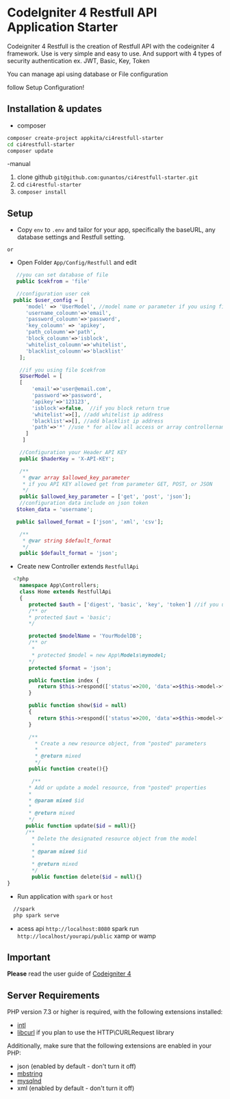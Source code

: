 # CodeIgniter 4 Restfull API Application Starter

Codeigniter 4 Restfull is the creation of Restfull API with the codeigniter 4 framework. Use is very simple and easy to use. And support with 4 types of security authentication ex. JWT, Basic, Key, Token

You can manage api using database or File configuration

follow Setup Configuration!

## Installation & updates

- composer

```sh
composer create-project appkita/ci4restfull-starter
cd ci4restfull-starter
composer update
```

-manual

1.  clone github `git@github.com:gunantos/ci4restfull-starter.git`
2.  cd `ci4restful-starter`
3.  `composer install`

## Setup

- Copy `env` to `.env` and tailor for your app, specifically the baseURL, any database settings and Restfull setting.

`or`

- Open Folder `App/Config/Restfull` and edit

```php
   //you can set database of file
   public $cekfrom = 'file'

   //configuration user cek
  public $user_config = [
      'model' => 'UserModel', //model name or parameter if you using file
      'username_coloumn'=>'email',
      'password_coloumn'=>'password',
      'key_coloumn' => 'apikey',
      'path_coloumn'=>'path',
      'block_coloumn'=>'isblock',
      'whitelist_coloumn'=>'whitelist',
      'blacklist_coloumn'=>'blacklist'
    ];

    //if you using file $cekfrom
    $UserModel = [
   	[
        'email'=>'user@email.com',
        'password'=>'password',
        'apikey'=>'123123',
        'isblock'=>false,  //if you block return true
        'whitelist'=>[], //add whitelist ip address
        'blacklist'=>[], //add blacklist ip address
        'path'=>'*' //use * for allow all access or array controllername_methodname
      ]
     ]

    //Configuration your Header API KEY
    public $haderKey = 'X-API-KEY';

    /**
     * @var array $allowed_key_parameter
     * if you API KEY allowed get from parameter GET, POST, or JSON
     */
    public $allowed_key_parameter = ['get', 'post', 'json'];
    //configuration data include on json token
   $token_data = 'username';

   public $allowed_format = ['json', 'xml', 'csv'];

    /**
     * @var string $default_format
     */
    public $default_format = 'json';

```

- Create new Controller extends `RestfullApi`

```php
  <?php
    namespace App\Controllers;
    class Home extends RestfullApi
    {
       protected $auth = ['digest', 'basic', 'key', 'token'] //if you using multi authentication on controler
       /** or
       * protected $aut = 'basic';
       */

       protected $modelName = 'YourModelDB';
       /** or
        *
        * protected $model = new App\Models\mymodel;
       */
       protected $format = 'json';

       public function index {
          return $this->respond(['status'=>200, 'data'=>$this->model->findAll());
       }

       public function show($id = null)
       {
          return $this->respond(['status'=>200, 'data'=>$this->model->find($id));
       }

       /**
         * Create a new resource object, from "posted" parameters
         *
         * @return mixed
         */
       public function create(){}

        /**
       * Add or update a model resource, from "posted" properties
       *
       * @param mixed $id
       *
       * @return mixed
       */
      public function update($id = null){}
      /**
	    * Delete the designated resource object from the model
	    *
	    * @param mixed $id
	    *
	    * @return mixed
	    */
	    public function delete($id = null){}
}
```

- Run application with `spark` or `host`

```sh
  //spark
  php spark serve
```

- acess api
  `http://localhost:8080` spark run
  `http://localhost/yourapi/public` xamp or wamp

## Important

**Please** read the user guide of [Codeigniter 4](https://codeigniter.com/user_guide/)

## Server Requirements

PHP version 7.3 or higher is required, with the following extensions installed:

- [intl](http://php.net/manual/en/intl.requirements.php)
- [libcurl](http://php.net/manual/en/curl.requirements.php) if you plan to use the HTTP\CURLRequest library

Additionally, make sure that the following extensions are enabled in your PHP:

- json (enabled by default - don't turn it off)
- [mbstring](http://php.net/manual/en/mbstring.installation.php)
- [mysqlnd](http://php.net/manual/en/mysqlnd.install.php)
- xml (enabled by default - don't turn it off)
